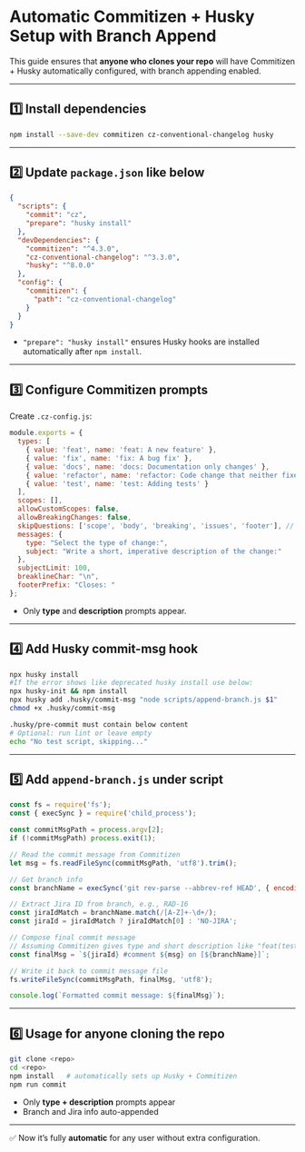 # Automatic Commitizen + Husky Setup with Branch Append

This guide ensures that **anyone who clones your repo** will have Commitizen + Husky automatically configured, with branch appending enabled.

---

## 1️⃣ Install dependencies

```bash
npm install --save-dev commitizen cz-conventional-changelog husky
```

---

## 2️⃣ Update `package.json` like below

```json
{
  "scripts": {
    "commit": "cz",
    "prepare": "husky install"
  },
  "devDependencies": {
    "commitizen": "^4.3.0",
    "cz-conventional-changelog": "^3.3.0",
    "husky": "^8.0.0"
  },
  "config": {
    "commitizen": {
      "path": "cz-conventional-changelog"
    }
  }
}
```

- `"prepare": "husky install"` ensures Husky hooks are installed automatically after `npm install`.

---

## 3️⃣ Configure Commitizen prompts

Create `.cz-config.js`:

```javascript
module.exports = {
  types: [
    { value: 'feat', name: 'feat: A new feature' },
    { value: 'fix', name: 'fix: A bug fix' },
    { value: 'docs', name: 'docs: Documentation only changes' },
    { value: 'refactor', name: 'refactor: Code change that neither fixes a bug nor adds a feature' },
    { value: 'test', name: 'test: Adding tests' }
  ],
  scopes: [],
  allowCustomScopes: false,
  allowBreakingChanges: false,
  skipQuestions: ['scope', 'body', 'breaking', 'issues', 'footer'], // skip issues and footer as well
  messages: {
    type: "Select the type of change:",
    subject: "Write a short, imperative description of the change:"
  },
  subjectLimit: 100,
  breaklineChar: "\n",
  footerPrefix: "Closes: "
};

```

- Only **type** and **description** prompts appear.  

---

## 4️⃣ Add Husky commit-msg hook

```bash
npx husky install
#If the error shows like deprecated husky install use below:
npx husky-init && npm install
npx husky add .husky/commit-msg "node scripts/append-branch.js $1"
chmod +x .husky/commit-msg

.husky/pre-commit must contain below content
# Optional: run lint or leave empty
echo "No test script, skipping..."

```

---

## 5️⃣ Add `append-branch.js` under script

```javascript
const fs = require('fs');
const { execSync } = require('child_process');

const commitMsgPath = process.argv[2];
if (!commitMsgPath) process.exit(1);

// Read the commit message from Commitizen
let msg = fs.readFileSync(commitMsgPath, 'utf8').trim();

// Get branch info
const branchName = execSync('git rev-parse --abbrev-ref HEAD', { encoding: 'utf8' }).trim();

// Extract Jira ID from branch, e.g., RAD-16
const jiraIdMatch = branchName.match(/[A-Z]+-\d+/);
const jiraId = jiraIdMatch ? jiraIdMatch[0] : 'NO-JIRA';

// Compose final commit message
// Assuming Commitizen gives type and short description like "feat(test): Login Design"
const finalMsg = `${jiraId} #comment ${msg} on [${branchName}]`;

// Write it back to commit message file
fs.writeFileSync(commitMsgPath, finalMsg, 'utf8');

console.log(`Formatted commit message: ${finalMsg}`);

```

---

## 6️⃣ Usage for anyone cloning the repo

```bash
git clone <repo>
cd <repo>
npm install   # automatically sets up Husky + Commitizen
npm run commit
```

- Only **type + description** prompts appear  
- Branch and Jira info auto-appended  

---

✅ Now it’s fully **automatic** for any user without extra configuration.

